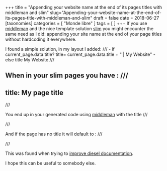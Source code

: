 +++
title = "Appending your website name at the end of its pages titles with middleman and slim"
slug="Appending-your-website-name-at-the-end-of-its-pages-title-with-middleman-and-slim"
draft = false
date = 2018-06-27
[taxonomies]
categories = [ "Monde libre" ]
tags = [  ]
+++
If you use [middleman](https://github.com/middleman/middleman)  and the nice template solution [slim](https://github.com/slim-template/slim) you might encounter the same need as I did: appending your site name at the end of your page titles without hardcoding it everywhere.

I found a simple solution, in my layout I added:
///
    - if current_page.data.title?
        title= current_page.data.title + " | My Website"
    - else
        title My Website
///

When in your slim pages you have :
///
---
title: My page title
---

///

You end up in your generated code using [middleman](https://github.com/middleman/middleman) with the title
///
<title>My page title | My Website</title>
///

And if the page has no title it will default to :
///
<title>My Website</title>
///

This was found when trying to [improve diesel documentation](https://github.com/sgrif/diesel.rs-website/pull/65).

I hope this can be useful to somebody else.